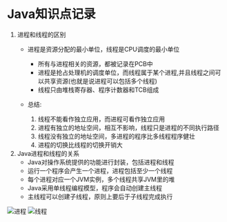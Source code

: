 # Java知识点记录

1. 进程和线程的区别
    - 进程是资源分配的最小单位，线程是CPU调度的最小单位
        - 所有与进程相关的资源，都被记录在PCB中
        - 进程是抢占处理机的调度单位，而线程属于某个进程,并且线程之间可以共享资源(也就是说进程可以包括多个线程)
        - 线程只由堆栈寄存器、程序计数器和TCB组成
    - 总结:

        1. 线程不能看作独立应用，而进程可看作独立应用
        2. 进程有独立的地址空间，相互不影响，线程只是进程的不同执行路径
        3. 线程没有独立的地址空间，多进程的程序比多线程程序健壮
        4. 进程的切换比线程的切换开销大
2. Java进程和线程的关系
    - Java对操作系统提供的功能进行封装，包括进程和线程
    - 运行一个程序会产生一个进程，进程包括至少一个线程
    - 每个进程对应一个JVM实例，多个线程共享JVM里的堆
    - Java采用单线程编程模型，程序会自动创建主线程
    - 主线程可以创建子线程，原则上要后于子线程完成执行

![进程](https://github.com/YoungBanian/Resources/blob/master/jc.png?raw=true)
![线程](https://github.com/YoungBanian/Resources/blob/master/thread.png?raw=true)